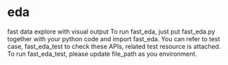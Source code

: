 # eda
fast data explore with visual output
To run fast_eda, just put fast_eda.py together with your python code and import fast_eda.
You can refer to test case, fast_eda_test to check these APIs, related test resource is attached.
To run fast_eda_test, please update file_path as you environment.
